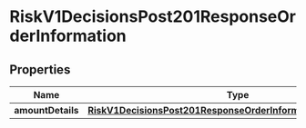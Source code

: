 
# RiskV1DecisionsPost201ResponseOrderInformation

## Properties
Name | Type | Description | Notes
------------ | ------------- | ------------- | -------------
**amountDetails** | [**RiskV1DecisionsPost201ResponseOrderInformationAmountDetails**](RiskV1DecisionsPost201ResponseOrderInformationAmountDetails.md) |  |  [optional]



